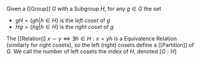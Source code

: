 Given a [[Group]] $G$ with a Subgroup $H$, for any $g\in G$ the set 

* $gH = \{gh | h \in H\}$ is the *left coset* of $g$ 
* $Hg = \{hg | h \in H\}$ is the *right coset* of $g$

The [[Relation]] $x\sim y \Leftrightarrow \exists h \in H : x = yh$ is a Equivalence Relation (similarly for right cosets), so the left (right) cosets define a [[Partition]] of $G$.
We call the number of left cosets the *index* of $H$, denoted $[G:H]$ 